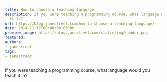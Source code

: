 ```yaml
---
title: How to choose a teaching language
description: If you were teaching a programming course, what language would you teach
  it in?
url: https://blog.janestreet.com/how-to-choose-a-teaching-language/
date: 2014-11-17T00:00:00-00:00
preview_image: https://blog.janestreet.com/static/img/header.png
featured:
authors:
- janestreet
tags:
- janestreet
---
```


<p>If you were teaching a programming course, what language would you teach it in?</p>


